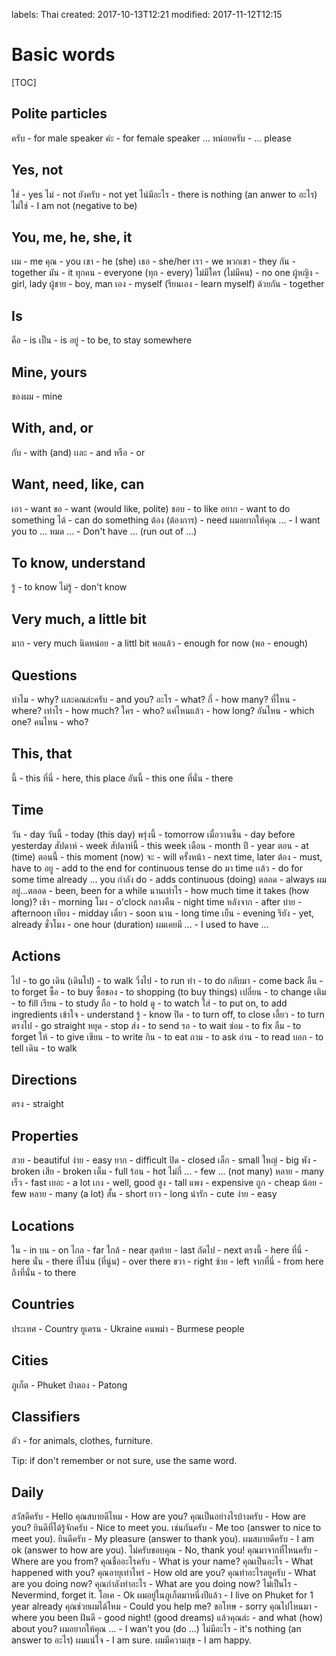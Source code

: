labels: Thai
created: 2017-10-13T12:21
modified: 2017-11-12T12:15

# Basic words

[TOC]

## Polite particles

ครับ - for male speaker
ค่ะ - for female speaker
... หน่อยครับ - ... please

## Yes, not

ใช่ - yes
ไม่ - not
ยังครับ - not yet
ไน่มีอะไร - there is nothing (an anwer to อะไร)
ไม่ใช่ - I am not (negative to be)

## You, me, he, she, it

ผม - me
คุณ - you
เขา - he (she)
เธอ - she/her
เรา - we
พวกเขา - they
กัน - together
มัน - it
ทุกคน - everyone (ทุก - every)
ไม่มีใคร (ไม่มีคน) - no one
ผู้หญิง - girl, lady
ผู้ชาย - boy, man
เอง - myself (รียนเอง - learn myself)
ด้วยกัน - together

## Is

คือ - is
เป็น - is
อยู่ - to be, to stay somewhere

## Mine, yours

ของผม - mine

## With, and, or

กับ - with (and)
เเละ - and
หรือ - or

## Want, need, like, can

เอา - want
ขอ - want (would like, polite)
ชอบ - to like
อยาก - want to do something
ได้ - can do something
ต้อง (ต้องการ) - need
ผมอยากให้คุณ ... - I want you to ...
หมด ... - Don't have ... (run out of ...)

## To know, understand

รู้ - to know
ไม่รู้ - don't know

## Very much, a little bit

มาก - very much
นิดหน่อย - a littl bit
พอแล้ว - enough for now (พอ - enough)

## Questions

ทำไม - why?
เเละคณล่ะครับ - and you?
อะไร - what?
กี่ - how many?
ที่ไหน - where?
เท่าไร - how much?
ใคร - who?
แค่ไหนแล้ว - how long?
อันไหน - which one?
คนไหน - who?

## This, that

นี้ - this
ที่นี่ - here, this place
อันนี้ - this one
ที่นั่น - there

## Time

วัน - day
วันนี้ - today (this day)
พรุ่งนี้ - tomorrow
เมื่อวานซืน - day before yesterday
สัปดาห์ - week
สัปดาห์นี้ - this week
เดือน - month
ปี - year
ตอน - at (time)
ตอนนี้ - this moment (now)
จะ - will
ครั้งหน้า - next time, later
ต้อง - must, have to
อยู - add to the end for continuous tense
do มา time เเล้ว - do for some time already ...
you กำลัง do - adds continuous (doing)
ตลอด - always
ผมอยู่...ตลอด - been, been for a while
นานเท่าไร - how much time it takes (how long)?
เช้า - morning
โมง - o'clock
กลางคืน - night time
หลังจาก - after
บ่าย - afternoon
เทียง - midday
เดี๋ยว - soon
นาน - long time
เย็น - evening
รึยัง - yet, already
ชั่วโมง - one hour (duration)
ผมเคยมี ... - I used to have ...

## Actions

ไป - to go
เดิน (เดินไป) - to walk
วิ่งไป - to run
ทำ - to do
กลับมา - come back
ลืน - to forget
ซื้อ - to buy
ซื้อของ - to shopping (to buy things)
เปลี่ยน - to change
เติม - to fill
เรียน - to study
ถือ - to hold
ดู - to watch
ใส่ - to put on, to add ingredients
เข้าใจ - understand
รู้ - know
ปิด - to turn off, to close
เลี้ยว - to turn
ตรงไป - go straight
หยุด - stop
ส่ง - to send
รอ - to wait
ซ่อม - to fix
ลืม - to forget
ให้ - to give
เขียน - to write
กิน - to eat
ถาม - to ask
อ่าน - to read
บอก - to tell
เดิน - to walk

## Directions

ตรง - straight

## Properties

สวย - beautiful
ง่าย - easy
ยาก - difficult
ปิด - closed
เล็ก - small
ใหญ่ - big
พัง - broken
เสีย - broken
เต็ม - full
ร้อน - hot
ไม่กี่ ... - few ... (not many)
หลาย - many
เร็ว - fast
เยอะ - a lot
เกง - well, good
สูง - tall
แพง - expensive
ถูก - cheap
น้อย - few
หลาย - many (a lot)
สั้น - short
ยาว - long
น่ารัก - cute
ง่าย - easy

## Locations

ใน - in
บน - on
ไกล - far
ใกล้ - near
สุดท้าย - last
ถัดไป - next
ตรงนี้ - here
ที่นี่ - here
นั่น - there
ที่โน่น (ที่นู่น) - over there
ขวา - right
ซ้าย - left
จากที่นี่ - from here
ถึงที่นั่น - to there

## Countries

ประเทศ - Country
ยูเครน - Ukraine
คนพม่า - Burmese people

## Cities

ภูเก็ต - Phuket
ป่าตอง - Patong

## Classifiers

ตัว - for animals, clothes, furniture.

Tip: if don't remember or not sure, use the same word.

## Daily

สวัสดีครับ - Hello
คุณสบายดีไหม - How are you?
คุณเป็นอย่างไรบ้างครับ - How are you?
ยินดีที่ได้รู้จักครับ - Nice to meet you.
เช่นกันครับ - Me too (answer to nice to meet you).
ยินดีครับ - My pleasure (answer to thank you).
ผมสบายดีครับ - I am ok (answer to how are you).
ไม่ครับขอบคุณ - No, thank you!
คุณมาจากที่ไหนครับ - Where are you from?
คุณชื่ออะไรครับ - What is your name?
คุณเป็นอะไร - What happened with you?
คุณอายุเท่าไหร่ - How old are you?
คุณทำอะไรอยูครับ - What are you doing now?
คุณกำลังทำอะไร - What are you doing now?
ไม่เป็นไร - Nevermind, forget it.
โอเค - Ok
ผมอยู่ในภูเก็ตมาหนึ่งปีแล้ว - I live on Phuket for 1 year already
คุณช่วยผมได้ไหม - Could you help me?
ขอโทษ - sorry
คุณไปไหนมา - where you been
ฝันดี - good night! (good dreams)
แล้วคุณล่ะ - and what (how) about you?
ผมอยากให้คุณ ... - I wan't you (do ...)
ไม่มีอะไร - it's nothing (an answer to อะไร)
ผมแน่ใจ - I am sure.
ผมมีความสุข - I am happy.
